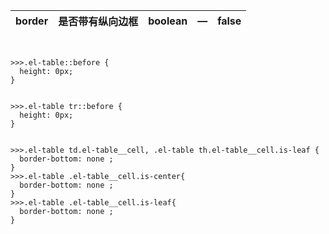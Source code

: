 | border | 是否带有纵向边框 | boolean | — | false |
| --- | --- | --- | --- | --- |

```vue


>>>.el-table::before {
  height: 0px;
}


>>>.el-table tr::before {
  height: 0px;
}


>>>.el-table td.el-table__cell, .el-table th.el-table__cell.is-leaf {
  border-bottom: none ;
}
>>>.el-table .el-table__cell.is-center{
  border-bottom: none ;
}
>>>.el-table .el-table__cell.is-leaf{
  border-bottom: none ;
}
```
